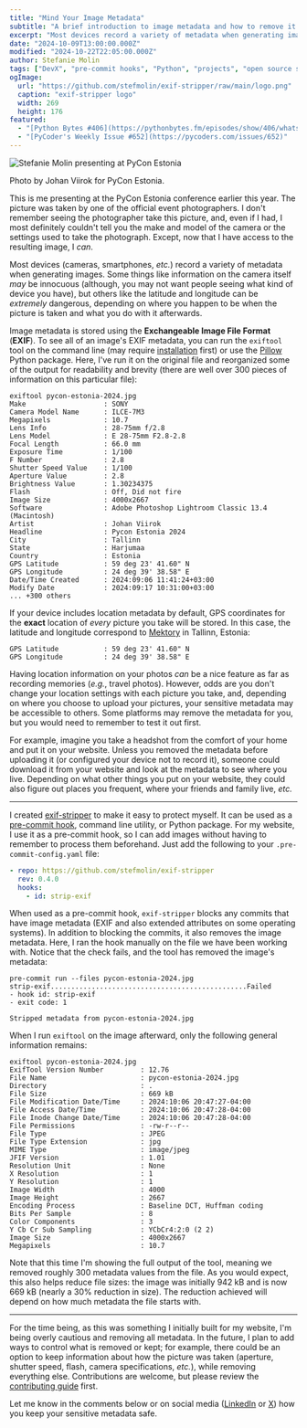 ```yaml
---
title: "Mind Your Image Metadata"
subtitle: "A brief introduction to image metadata and how to remove it with exif-stripper."
excerpt: "Most devices record a variety of metadata when generating images. While some of that information *may* be innocuous, you could end up exposing the GPS coordinates to your home if you aren't careful. In this article, I provide a brief introduction to image metadata, and then show you how to remove it with `exif-stripper`."
date: "2024-10-09T13:00:00.000Z"
modified: "2024-10-22T22:05:00.000Z"
author: Stefanie Molin
tags: ["DevX", "pre-commit hooks", "Python", "projects", "open source software"]
ogImage:
  url: "https://github.com/stefmolin/exif-stripper/raw/main/logo.png"
  caption: "exif-stripper logo"
  width: 269
  height: 176
featured:
  - "[Python Bytes #406](https://pythonbytes.fm/episodes/show/406/whats-on-django-tv-tonight)"
  - "[PyCoder's Weekly Issue #652](https://pycoders.com/issues/652)"
---
```


![Stefanie Molin presenting at PyCon Estonia](/assets/events/conferences/pycon-estonia-2024.jpg)

<figcaption>

Photo by Johan Viirok for PyCon Estonia.

</figcaption>

This is me presenting at the PyCon Estonia conference earlier this year. The picture was taken by one of the official event photographers. I don't remember seeing the photographer take this picture, and, even if I had, I most definitely couldn't tell you the make and model of the camera or the settings used to take the photograph. Except, now that I have access to the resulting image, I *can*.

Most devices (cameras, smartphones, *etc.*) record a variety of metadata when generating images. Some things like information on the camera itself *may* be innocuous (although, you may not want people seeing what kind of device you have), but others like the latitude and longitude can be *extremely* dangerous, depending on where you happen to be when the picture is taken and what you do with it afterwards.

Image metadata is stored using the **Exchangeable Image File Format** (**EXIF**). To see all of an image's EXIF metadata, you can run the `exiftool` tool on the command line (may require [installation](https://exiftool.org/install.html) first) or use the [Pillow](https://pillow.readthedocs.io/en/stable/index.html) Python package. Here, I've run it on the original file and reorganized some of the output for readability and brevity (there are well over 300 pieces of information on this particular file):

```shell[class="command-line"][data-prompt="$"][data-output="2-25"]
exiftool pycon-estonia-2024.jpg
Make                   : SONY
Camera Model Name      : ILCE-7M3
Megapixels             : 10.7
Lens Info              : 28-75mm f/2.8
Lens Model             : E 28-75mm F2.8-2.8
Focal Length           : 66.0 mm
Exposure Time          : 1/100
F Number               : 2.8
Shutter Speed Value    : 1/100
Aperture Value         : 2.8
Brightness Value       : 1.30234375
Flash                  : Off, Did not fire
Image Size             : 4000x2667
Software               : Adobe Photoshop Lightroom Classic 13.4 (Macintosh)
Artist                 : Johan Viirok
Headline               : Pycon Estonia 2024
City                   : Tallinn
State                  : Harjumaa
Country                : Estonia
GPS Latitude           : 59 deg 23' 41.60" N
GPS Longitude          : 24 deg 39' 38.58" E
Date/Time Created      : 2024:09:06 11:41:24+03:00
Modify Date            : 2024:09:17 10:31:00+03:00
... +300 others
```

If your device includes location metadata by default, GPS coordinates for the **exact** location of *every* picture you take will be stored. In this case, the latitude and longitude correspond to [Mektory](https://maps.app.goo.gl/4K7xdyFrB5fDm7AT6) in Tallinn, Estonia:

```shell[class="command-line"][data-output="1-2"]
GPS Latitude           : 59 deg 23' 41.60" N
GPS Longitude          : 24 deg 39' 38.58" E
```

Having location information on your photos *can* be a nice feature as far as recording memories (*e.g.*, travel photos). However, odds are you don't change your location settings with each picture you take, and, depending on where you choose to upload your pictures, your sensitive metadata may be accessible to others. Some platforms may remove the metadata for you, but you would need to remember to test it out first.

For example, imagine you take a headshot from the comfort of your home and put it on your website. Unless you removed the metadata before uploading it (or configured your device not to record it), someone could download it from your website and look at the metadata to see where you live. Depending on what other things you put on your website, they could also figure out places you frequent, where your friends and family live, *etc.*

---

I created [exif-stripper](https://github.com/stefmolin/exif-stripper) to make it easy to protect myself. It can be used as a [pre-commit hook](/articles/devx/pre-commit/setup-guide/), command line utility, or Python package. For my website, I use it as a pre-commit hook, so I can add images without having to remember to process them beforehand. Just add the following to your `.pre-commit-config.yaml` file:

```yaml
- repo: https://github.com/stefmolin/exif-stripper
  rev: 0.4.0
  hooks:
    - id: strip-exif
```

When used as a pre-commit hook, `exif-stripper` blocks any commits that have image metadata (EXIF and also extended attributes on some operating systems). In addition to blocking the commits, it also removes the image metadata. Here, I ran the hook manually on the file we have been working with. Notice that the check fails, and the tool has removed the image's metadata:

```shell[class="command-line"][data-prompt="$"][data-output="2-6"]
pre-commit run --files pycon-estonia-2024.jpg
strip-exif................................................Failed
- hook id: strip-exif
- exit code: 1

Stripped metadata from pycon-estonia-2024.jpg
```

When I run `exiftool` on the image afterward, only the following general information remains:

```shell[class="command-line"][data-prompt="$"][data-output="2-24"]
exiftool pycon-estonia-2024.jpg
ExifTool Version Number         : 12.76
File Name                       : pycon-estonia-2024.jpg
Directory                       : .
File Size                       : 669 kB
File Modification Date/Time     : 2024:10:06 20:47:27-04:00
File Access Date/Time           : 2024:10:06 20:47:28-04:00
File Inode Change Date/Time     : 2024:10:06 20:47:28-04:00
File Permissions                : -rw-r--r--
File Type                       : JPEG
File Type Extension             : jpg
MIME Type                       : image/jpeg
JFIF Version                    : 1.01
Resolution Unit                 : None
X Resolution                    : 1
Y Resolution                    : 1
Image Width                     : 4000
Image Height                    : 2667
Encoding Process                : Baseline DCT, Huffman coding
Bits Per Sample                 : 8
Color Components                : 3
Y Cb Cr Sub Sampling            : YCbCr4:2:0 (2 2)
Image Size                      : 4000x2667
Megapixels                      : 10.7
```

Note that this time I'm showing the full output of the tool, meaning we removed roughly 300 metadata values from the file. As you would expect, this also helps reduce file sizes: the image was initially 942 kB and is now 669 kB (nearly a 30% reduction in size). The reduction achieved will depend on how much metadata the file starts with.

---

For the time being, as this was something I initially built for my website, I'm being overly cautious and removing all metadata. In the future, I plan to add ways to control what is removed or kept; for example, there could be an option to keep information about how the picture was taken (aperture, shutter speed, flash, camera specifications, *etc.*), while removing everything else. Contributions are welcome, but please review the [contributing guide](https://github.com/stefmolin/exif-stripper/blob/main/CONTRIBUTING.md) first.

Let me know in the comments below or on social media ([LinkedIn](https://www.linkedin.com/in/stefanie-molin/) or [X](https://twitter.com/StefanieMolin)) how you keep your sensitive metadata safe.
